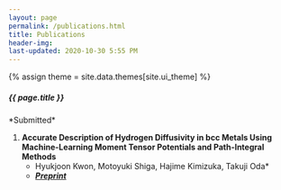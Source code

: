 ```yaml
---
layout: page
permalink: /publications.html
title: Publications
header-img: 
last-updated: 2020-10-30 5:55 PM
---
```

{% assign theme = site.data.themes[site.ui_theme] %}
<div class="blogcard  card-1 mb-4" style="width: 100%;">
  <div class="card-body">
    <h5 class="card-title text-center" style="font-size:{{ theme.post-title-size }};font-weight:{{ theme.post-font-weight }};">{{ page.title }}</h5>
  </div>
</div>
*Submitted*

1. **Accurate Description of Hydrogen Diffusivity in bcc Metals Using Machine-Learning Moment Tensor Potentials and Path-Integral Methods**
   - Hyukjoon Kwon, Motoyuki Shiga, Hajime Kimizuka, Takuji Oda*
   - ***[Preprint](https://ssrn.com/abstract=4254267)***
